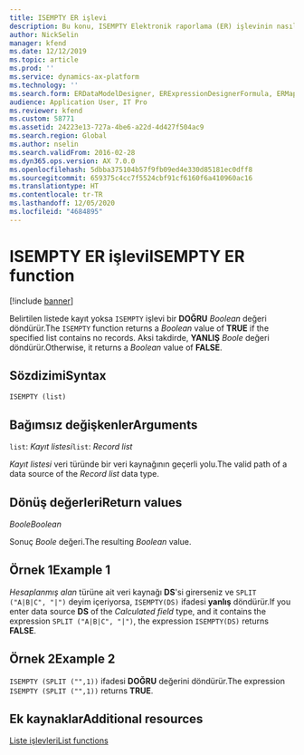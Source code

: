 ```yaml
---
title: ISEMPTY ER işlevi
description: Bu konu, ISEMPTY Elektronik raporlama (ER) işlevinin nasıl kullanıldığı hakkında bilgi sağlar.
author: NickSelin
manager: kfend
ms.date: 12/12/2019
ms.topic: article
ms.prod: ''
ms.service: dynamics-ax-platform
ms.technology: ''
ms.search.form: ERDataModelDesigner, ERExpressionDesignerFormula, ERMappedFormatDesigner, ERModelMappingDesigner
audience: Application User, IT Pro
ms.reviewer: kfend
ms.custom: 58771
ms.assetid: 24223e13-727a-4be6-a22d-4d427f504ac9
ms.search.region: Global
ms.author: nselin
ms.search.validFrom: 2016-02-28
ms.dyn365.ops.version: AX 7.0.0
ms.openlocfilehash: 5dbba375104b57f9fb09ed4e330d85181ec0dff8
ms.sourcegitcommit: 659375c4cc7f5524cbf91cf6160f6a410960ac16
ms.translationtype: HT
ms.contentlocale: tr-TR
ms.lasthandoff: 12/05/2020
ms.locfileid: "4684895"
---
```

# <a name="isempty-er-function"></a><span data-ttu-id="de213-103">ISEMPTY ER işlevi</span><span class="sxs-lookup"><span data-stu-id="de213-103">ISEMPTY ER function</span></span>

[!include [banner](../includes/banner.md)]

<span data-ttu-id="de213-104">Belirtilen listede kayıt yoksa `ISEMPTY` işlevi bir **DOĞRU** *Boolean* değeri döndürür.</span><span class="sxs-lookup"><span data-stu-id="de213-104">The `ISEMPTY` function returns a *Boolean* value of **TRUE** if the specified list contains no records.</span></span> <span data-ttu-id="de213-105">Aksi takdirde, **YANLIŞ** *Boole* değeri döndürür.</span><span class="sxs-lookup"><span data-stu-id="de213-105">Otherwise, it returns a *Boolean* value of **FALSE**.</span></span>

## <a name="syntax"></a><span data-ttu-id="de213-106">Sözdizimi</span><span class="sxs-lookup"><span data-stu-id="de213-106">Syntax</span></span>

```vb
ISEMPTY (list)
```

## <a name="arguments"></a><span data-ttu-id="de213-107">Bağımsız değişkenler</span><span class="sxs-lookup"><span data-stu-id="de213-107">Arguments</span></span>

<span data-ttu-id="de213-108">`list`: *Kayıt listesi*</span><span class="sxs-lookup"><span data-stu-id="de213-108">`list`: *Record list*</span></span>

<span data-ttu-id="de213-109">*Kayıt listesi* veri türünde bir veri kaynağının geçerli yolu.</span><span class="sxs-lookup"><span data-stu-id="de213-109">The valid path of a data source of the *Record list* data type.</span></span>

## <a name="return-values"></a><span data-ttu-id="de213-110">Dönüş değerleri</span><span class="sxs-lookup"><span data-stu-id="de213-110">Return values</span></span>

<span data-ttu-id="de213-111">*Boole*</span><span class="sxs-lookup"><span data-stu-id="de213-111">*Boolean*</span></span>

<span data-ttu-id="de213-112">Sonuç *Boole* değeri.</span><span class="sxs-lookup"><span data-stu-id="de213-112">The resulting *Boolean* value.</span></span>

## <a name="example-1"></a><span data-ttu-id="de213-113">Örnek 1</span><span class="sxs-lookup"><span data-stu-id="de213-113">Example 1</span></span>

<span data-ttu-id="de213-114">*Hesaplanmış alan* türüne ait veri kaynağı **DS**'si girerseniz ve `SPLIT ("A|B|C", "|")` deyim içeriyorsa, `ISEMPTY(DS)` ifadesi **yanlış** döndürür.</span><span class="sxs-lookup"><span data-stu-id="de213-114">If you enter data source **DS** of the *Calculated field* type, and it contains the expression `SPLIT ("A|B|C", "|")`, the expression `ISEMPTY(DS)` returns **FALSE**.</span></span>

## <a name="example-2"></a><span data-ttu-id="de213-115">Örnek 2</span><span class="sxs-lookup"><span data-stu-id="de213-115">Example 2</span></span>

<span data-ttu-id="de213-116">`ISEMPTY (SPLIT ("",1))` ifadesi **DOĞRU** değerini döndürür.</span><span class="sxs-lookup"><span data-stu-id="de213-116">The expression `ISEMPTY (SPLIT ("",1))` returns **TRUE**.</span></span>

## <a name="additional-resources"></a><span data-ttu-id="de213-117">Ek kaynaklar</span><span class="sxs-lookup"><span data-stu-id="de213-117">Additional resources</span></span>

[<span data-ttu-id="de213-118">Liste işlevleri</span><span class="sxs-lookup"><span data-stu-id="de213-118">List functions</span></span>](er-functions-category-list.md)
